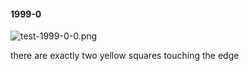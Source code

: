 #### 1999-0
![test-1999-0-0.png](https://github.com/lil-lab/nlvr/raw/master/nlvr/test/images/5/test-1999-0-0.png "test-1999-0-0.png")

there are exactly two yellow squares touching the edge